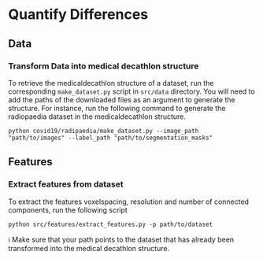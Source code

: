 # Quantify Differences

## Data

### Transform Data into medical decathlon structure
To retrieve the medicaldecathlon structure of a dataset, run the corresponding `make_dataset.py` script in `src/data` directory. You will need to add the paths of the downloaded files as an argument to generate the structure. For instance, run the following command to generate the radiopaedia dataset in the medicaldecathlon structure.
```
python covid19/radipaedia/make_dataset.py --image_path "path/to/images" --label_path "path/to/segmentation_masks"
```

## Features

### Extract features from dataset
To extract the features voxelspacing, resolution and number of connected components, run the following script
```
python src/features/extract_features.py -p path/to/dataset
```

:information_source: Make sure that your path points to the dataset that has already been transformed into the medical decathlon structure.

